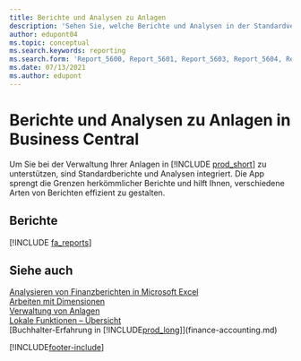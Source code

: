 ```yaml
---
title: Berichte und Analysen zu Anlagen
description: 'Sehen Sie, welche Berichte und Analysen in der Standardversion von Business Central verfügbar sind, damit Sie den Überblick über Ihre Anlagen behalten können.'
author: edupont04
ms.topic: conceptual
ms.search.keywords: reporting
ms.search.form: 'Report_5600, Report_5601, Report_5603, Report_5604, Report_5605, Report_5606, Report_5607, Report_5608, Report_5610'
ms.date: 07/13/2021
ms.author: edupont
---
```

# <a name="fixed-assets-reports-and-analytics-in-business-central"></a><a name="fixed-assets-reports-and-analytics-in-business-central"></a><a name="fixed-assets-reports-and-analytics-in-business-central"></a>Berichte und Analysen zu Anlagen in Business Central

Um Sie bei der Verwaltung Ihrer Anlagen in [!INCLUDE [prod_short](includes/prod_short.md)] zu unterstützen, sind Standardberichte und Analysen integriert. Die App sprengt die Grenzen herkömmlicher Berichte und hilft Ihnen, verschiedene Arten von Berichten effizient zu gestalten.  

## <a name="reports"></a><a name="reports"></a><a name="reports"></a>Berichte
[!INCLUDE [fa_reports](includes/fa-reports-include.md)]


## <a name="see-also"></a><a name="see-also"></a><a name="see-also"></a>Siehe auch

[Analysieren von Finanzberichten in Microsoft Excel](finance-analyze-excel.md)  
[Arbeiten mit Dimensionen](finance-dimensions.md)  
[Verwaltung von Anlagen](fa-manage.md)  
[Lokale Funktionen – Übersicht](about-localization.md)  
[Buchhalter-Erfahrung in [!INCLUDE[prod_long](includes/prod_long.md)]](finance-accounting.md)  


[!INCLUDE[footer-include](includes/footer-banner.md)]
